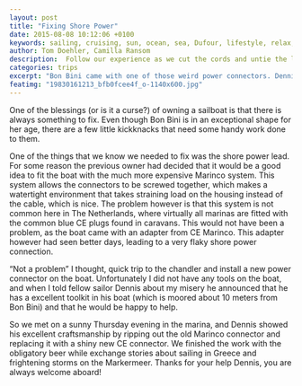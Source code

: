 ```yaml
---
layout: post
title: "Fixing Shore Power"
date: 2015-08-08 10:12:06 +0100
keywords: sailing, cruising, sun, ocean, sea, Dufour, lifestyle, relax, enjoy
author: Tom Doehler, Camilla Ransom
description:  Follow our experience as we cut the cords and untie the lines, leaving behind the buzz of our busy city lives, and immerse ourselves in a life of sailing, anchoring, boating and generally living a happy cruisers life.
categories: trips
excerpt: "Bon Bini came with one of those weird power connectors. Dennis comes and helps with fixing the thing."
featimg: "19830161213_bfb0fcee4f_o-1140x600.jpg"
---
```

One of the blessings (or is it a curse?) of owning a sailboat is that there is always something to fix. Even though Bon Bini is in an exceptional shape for her age, there are a few little kickknacks that need some handy work done to them.


One of the things that we know we needed to fix was the shore power lead. For some reason the previous owner had decided that it would be a good idea to fit the boat with the much more expensive Marinco system. This system allows the connectors to be screwed together, which makes a watertight environment that takes straining load on the housing instead of the cable, which is nice. The problem however is that this system is not common here in The Netherlands, where virtually all marinas are fitted with the common blue CE plugs found in caravans. This would not have been a problem, as the boat came with an adapter from CE Marinco. This adapter however had seen better days, leading to a very flaky shore power connection.

“Not a problem” I thought, quick trip to the chandler and install a new power connector on the boat. Unfortunately I did not have any tools on the boat, and when I told fellow sailor Dennis about my misery he announced that he has a excellent toolkit in his boat (which is moored about 10 meters from Bon Bini) and that he would be happy to help.

So we met on a sunny Thursday evening in the marina, and Dennis showed his excellent craftsmanship by ripping out the old Marinco connector and replacing it with a shiny new CE connector. We finished the work with the obligatory beer while exchange stories about sailing in Greece and frightening storms on the Markermeer. Thanks for your help Dennis, you are always welcome aboard!
